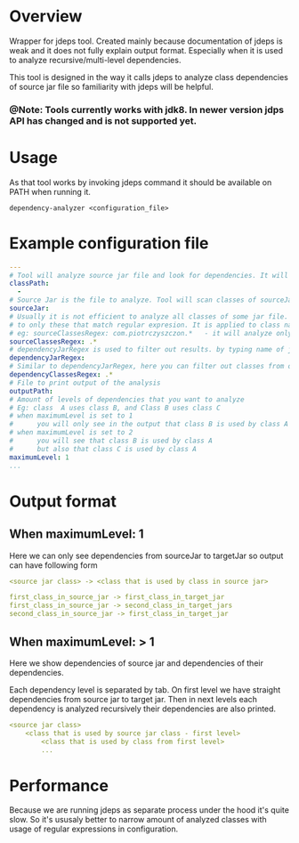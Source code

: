 # Overview
Wrapper for jdeps tool. Created mainly because documentation of jdeps is weak and it does not fully explain output format. Especially when it is used to analyze recursive/multi-level dependencies.

This tool is designed in the way it calls jdeps to analyze class dependencies of source jar file so familiarity with jdeps will be helpful.

### @Note: Tools currently works with jdk8. In newer version jdps API has changed and is not supported yet.
# Usage
As that tool works by invoking jdeps command it should be available on PATH when running it.
```
dependency-analyzer <configuration_file>
```
# Example configuration file
```yaml
---
# Tool will analyze source jar file and look for dependencies. It will search for dependencies only withing classpath
classPath:
  - 
# Source Jar is the file to analyze. Tool will scan classes of sourceJar and print their dependencies
sourceJar: 
# Usually it is not efficient to analyze all classes of some jar file. sourceClassesRegex allows you to narrow analyzed classes
# to only these that match regular expresion. It is applied to class name including package
# eg: sourceClassesRegex: com.piotrczyszczon.*   - it will analyze only classes inside package com.piotrczyszczon
sourceClassesRegex: .*
# dependencyJarRegex is used to filter out results. by typing name of jar you can exclude this jar from the output. 
dependencyJarRegex:
# Similar to dependencyJarRegex, here you can filter out classes from output. eg. you can narrow output packages to see only most interesting dependencies
dependencyClassesRegex: .*
# File to print output of the analysis
outputPath:
# Amount of levels of dependencies that you want to analyze
# Eg: class  A uses class B, and Class B uses class C
# when maximumLevel is set to 1
#      you will only see in the output that class B is used by class A
# when maximumLevel is set to 2
#      you will see that class B is used by class A
#      but also that class C is used by class A
maximumLevel: 1
...
```

# Output format 

## When maximumLevel: 1

Here we can only see dependencies from sourceJar to targetJar so output can have following form
```yaml
<source jar class> -> <class that is used by class in source jar>

first_class_in_source_jar -> first_class_in_target_jar
first_class_in_source_jar -> second_class_in_target_jars
second_class_in_source_jar -> first_class_in_target_jar
```

## When maximumLevel: > 1
Here we show dependencies of source jar and dependencies of their dependencies.

Each dependency level is separated by tab. On first level we have straight dependencies from source jar to target jar.
Then in next levels each dependency is analyzed recursively their dependencies are also printed.
```yaml
<source jar class>
    <class that is used by source jar class - first level>
        <class that is used by class from first level>
        ...
```

# Performance
Because we are running jdeps as separate process under the hood it's quite slow. So it's ususaly better to narrow amount of analyzed classes with usage of regular expressions in configuration.
